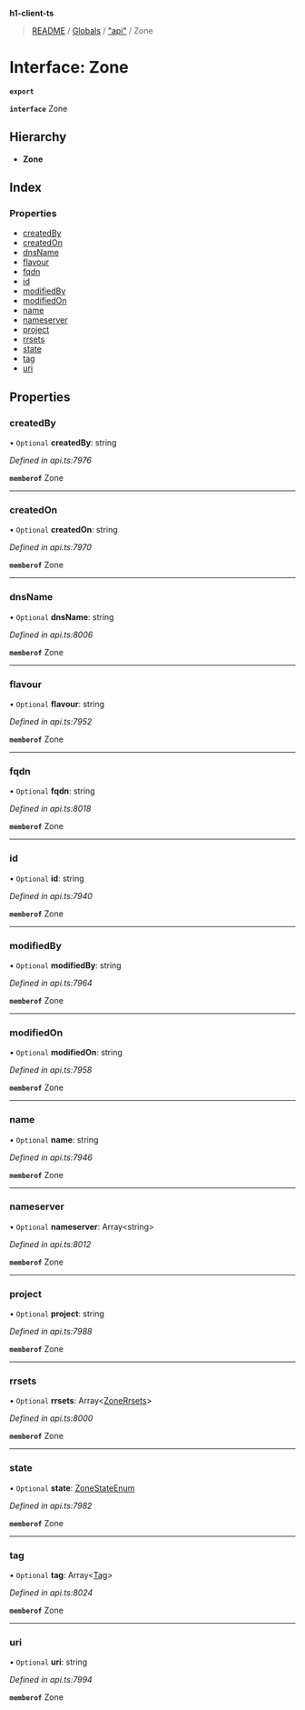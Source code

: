 **h1-client-ts**

> [README](../README.md) / [Globals](../globals.md) / ["api"](../modules/_api_.md) / Zone

# Interface: Zone

**`export`** 

**`interface`** Zone

## Hierarchy

* **Zone**

## Index

### Properties

* [createdBy](_api_.zone.md#createdby)
* [createdOn](_api_.zone.md#createdon)
* [dnsName](_api_.zone.md#dnsname)
* [flavour](_api_.zone.md#flavour)
* [fqdn](_api_.zone.md#fqdn)
* [id](_api_.zone.md#id)
* [modifiedBy](_api_.zone.md#modifiedby)
* [modifiedOn](_api_.zone.md#modifiedon)
* [name](_api_.zone.md#name)
* [nameserver](_api_.zone.md#nameserver)
* [project](_api_.zone.md#project)
* [rrsets](_api_.zone.md#rrsets)
* [state](_api_.zone.md#state)
* [tag](_api_.zone.md#tag)
* [uri](_api_.zone.md#uri)

## Properties

### createdBy

• `Optional` **createdBy**: string

*Defined in api.ts:7976*

**`memberof`** Zone

___

### createdOn

• `Optional` **createdOn**: string

*Defined in api.ts:7970*

**`memberof`** Zone

___

### dnsName

• `Optional` **dnsName**: string

*Defined in api.ts:8006*

**`memberof`** Zone

___

### flavour

• `Optional` **flavour**: string

*Defined in api.ts:7952*

**`memberof`** Zone

___

### fqdn

• `Optional` **fqdn**: string

*Defined in api.ts:8018*

**`memberof`** Zone

___

### id

• `Optional` **id**: string

*Defined in api.ts:7940*

**`memberof`** Zone

___

### modifiedBy

• `Optional` **modifiedBy**: string

*Defined in api.ts:7964*

**`memberof`** Zone

___

### modifiedOn

• `Optional` **modifiedOn**: string

*Defined in api.ts:7958*

**`memberof`** Zone

___

### name

• `Optional` **name**: string

*Defined in api.ts:7946*

**`memberof`** Zone

___

### nameserver

• `Optional` **nameserver**: Array\<string>

*Defined in api.ts:8012*

**`memberof`** Zone

___

### project

• `Optional` **project**: string

*Defined in api.ts:7988*

**`memberof`** Zone

___

### rrsets

• `Optional` **rrsets**: Array\<[ZoneRrsets](_api_.zonerrsets.md)>

*Defined in api.ts:8000*

**`memberof`** Zone

___

### state

• `Optional` **state**: [ZoneStateEnum](../enums/_api_.zonestateenum.md)

*Defined in api.ts:7982*

**`memberof`** Zone

___

### tag

• `Optional` **tag**: Array\<[Tag](_api_.tag.md)>

*Defined in api.ts:8024*

**`memberof`** Zone

___

### uri

• `Optional` **uri**: string

*Defined in api.ts:7994*

**`memberof`** Zone
